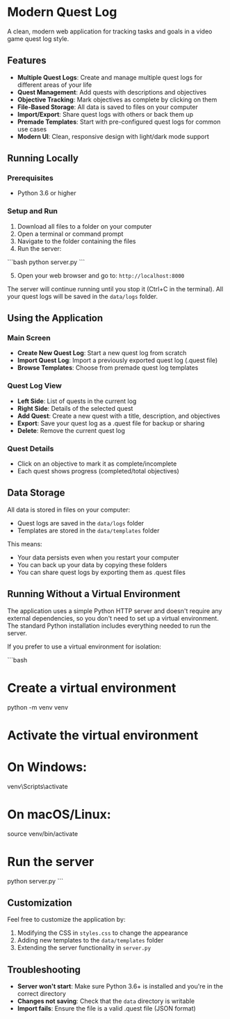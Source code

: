 # Modern Quest Log

A clean, modern web application for tracking tasks and goals in a video game quest log style.

## Features

- **Multiple Quest Logs**: Create and manage multiple quest logs for different areas of your life
- **Quest Management**: Add quests with descriptions and objectives
- **Objective Tracking**: Mark objectives as complete by clicking on them
- **File-Based Storage**: All data is saved to files on your computer
- **Import/Export**: Share quest logs with others or back them up
- **Premade Templates**: Start with pre-configured quest logs for common use cases
- **Modern UI**: Clean, responsive design with light/dark mode support

## Running Locally

### Prerequisites

- Python 3.6 or higher

### Setup and Run

1. Download all files to a folder on your computer
2. Open a terminal or command prompt
3. Navigate to the folder containing the files
4. Run the server:

\`\`\`bash
python server.py
\`\`\`

5. Open your web browser and go to: `http://localhost:8000`

The server will continue running until you stop it (Ctrl+C in the terminal). All your quest logs will be saved in the `data/logs` folder.

## Using the Application

### Main Screen

- **Create New Quest Log**: Start a new quest log from scratch
- **Import Quest Log**: Import a previously exported quest log (.quest file)
- **Browse Templates**: Choose from premade quest log templates

### Quest Log View

- **Left Side**: List of quests in the current log
- **Right Side**: Details of the selected quest
- **Add Quest**: Create a new quest with a title, description, and objectives
- **Export**: Save your quest log as a .quest file for backup or sharing
- **Delete**: Remove the current quest log

### Quest Details

- Click on an objective to mark it as complete/incomplete
- Each quest shows progress (completed/total objectives)

## Data Storage

All data is stored in files on your computer:

- Quest logs are saved in the `data/logs` folder
- Templates are stored in the `data/templates` folder

This means:
- Your data persists even when you restart your computer
- You can back up your data by copying these folders
- You can share quest logs by exporting them as .quest files

## Running Without a Virtual Environment

The application uses a simple Python HTTP server and doesn't require any external dependencies, so you don't need to set up a virtual environment. The standard Python installation includes everything needed to run the server.

If you prefer to use a virtual environment for isolation:

\`\`\`bash
# Create a virtual environment
python -m venv venv

# Activate the virtual environment
# On Windows:
venv\Scripts\activate
# On macOS/Linux:
source venv/bin/activate

# Run the server
python server.py
\`\`\`

## Customization

Feel free to customize the application by:

1. Modifying the CSS in `styles.css` to change the appearance
2. Adding new templates to the `data/templates` folder
3. Extending the server functionality in `server.py`

## Troubleshooting

- **Server won't start**: Make sure Python 3.6+ is installed and you're in the correct directory
- **Changes not saving**: Check that the `data` directory is writable
- **Import fails**: Ensure the file is a valid .quest file (JSON format)
